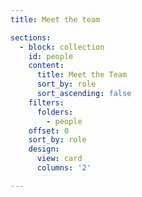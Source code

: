 ```yaml
---
title: Meet the team

sections:
  - block: collection
    id: people
    content:
      title: Meet the Team
      sort_by: role
      sort_ascending: false
    filters:
      folders:
        - people
    offset: 0
    sort_by: role
    design:
      view: card
      columns: '2'

---
```

